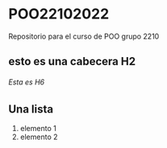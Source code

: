 # POO22102022
Repositorio para el curso de POO grupo 2210 

## esto es una cabecera H2
###### Esta es H6

## Una lista

1. elemento 1
1. elemento 2 
